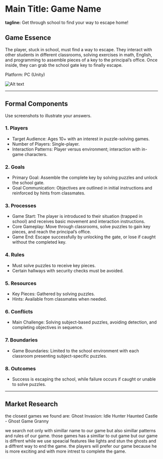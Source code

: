 # Main Title: Game Name

**tagline:** Get through school to find your way to escape home!

## Game Essence

The player, stuck in school, must find a way to escape. They interact with other students in different classrooms, solving exercises in math, English, and programming to assemble pieces of a key to the principal’s office. Once inside, they can grab the school gate key to finally escape.

Platform: PC (Unity)

<img title="a title" alt="Alt text" src="/images/game.png">

---

## Formal Components

Use screenshots to illustrate your answers.

### 1. Players

* Target Audience: Ages 10+ with an interest in puzzle-solving games.
* Number of Players: Single-player.
* Interaction Patterns: Player versus environment; interaction with in-game characters.


### 2. Goals

* Primary Goal: Assemble the complete key by solving puzzles and unlock the school gate.
* Goal Communication: Objectives are outlined in initial instructions and reinforced by hints from classmates.


### 3. Processes

* Game Start: The player is introduced to their situation (trapped in school) and receives basic movement and interaction instructions.
* Core Gameplay: Move through classrooms, solve puzzles to gain key pieces, and reach the principal’s office.
* Game End: Escape successfully by unlocking the gate, or lose if caught without the completed key.


### 4. Rules

* Must solve puzzles to receive key pieces.
* Certain hallways with security checks must be avoided.


### 5. Resources

* Key Pieces: Gathered by solving puzzles.
* Hints: Available from classmates when needed.

### 6. Conflicts

* Main Challenge: Solving subject-based puzzles, avoiding detection, and completing objectives in sequence.


### 7. Boundaries

* Game Boundaries: Limited to the school environment with each classroom presenting subject-specific puzzles.


### 8. Outcomes

* Success is escaping the school, while failure occurs if caught or unable to solve puzzles.

---

## Market Research

the closest games we found are:
Ghost Invasion: Idle Hunter
Haunted Castle - Ghost Game
Granny

we search not only with simillar name to our game but also simillar patterns and rules of our game. 
those games has a simillar to out game but our game is diffrent while we use speacial features like lights and stun the ghosts and a diffrent way to end the game.
the players will prefer our game because he is more exciting and with more intrest to complete the game.

